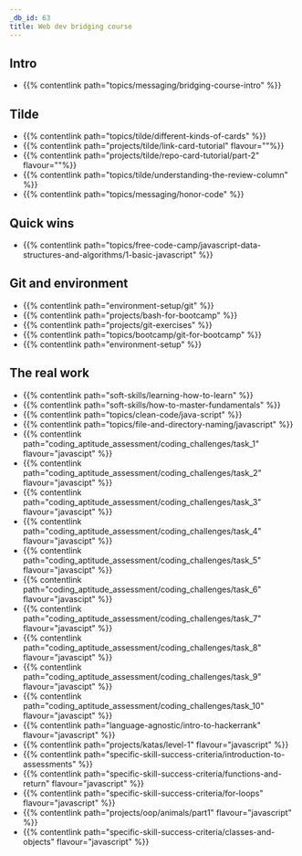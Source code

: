 ```yaml
---
_db_id: 63
title: Web dev bridging course
---
```


## Intro

- {{% contentlink path="topics/messaging/bridging-course-intro" %}}

## Tilde

- {{% contentlink path="topics/tilde/different-kinds-of-cards" %}}
- {{% contentlink path="projects/tilde/link-card-tutorial" flavour=""%}}
- {{% contentlink path="projects/tilde/repo-card-tutorial/part-2" flavour=""%}}
- {{% contentlink path="topics/tilde/understanding-the-review-column" %}}
- {{% contentlink path="topics/messaging/honor-code" %}}

## Quick wins

- {{% contentlink path="topics/free-code-camp/javascript-data-structures-and-algorithms/1-basic-javascript" %}}

## Git and environment

- {{% contentlink path="environment-setup/git" %}}
- {{% contentlink path="projects/bash-for-bootcamp" %}}
- {{% contentlink path="projects/git-exercises" %}}
- {{% contentlink path="topics/bootcamp/git-for-bootcamp" %}}
- {{% contentlink path="environment-setup" %}}

## The real work

- {{% contentlink path="soft-skills/learning-how-to-learn" %}}
- {{% contentlink path="soft-skills/how-to-master-fundamentals" %}}
- {{% contentlink path="topics/clean-code/java-script" %}}
- {{% contentlink path="topics/file-and-directory-naming/javascript" %}}
- {{% contentlink path="coding_aptitude_assessment/coding_challenges/task_1" flavour="javascipt" %}}
- {{% contentlink path="coding_aptitude_assessment/coding_challenges/task_2" flavour="javascipt" %}}
- {{% contentlink path="coding_aptitude_assessment/coding_challenges/task_3"  flavour="javascipt" %}}
- {{% contentlink path="coding_aptitude_assessment/coding_challenges/task_4" flavour="javascipt" %}}
- {{% contentlink path="coding_aptitude_assessment/coding_challenges/task_5" flavour="javascipt" %}}
- {{% contentlink path="coding_aptitude_assessment/coding_challenges/task_6" flavour="javascipt" %}}
- {{% contentlink path="coding_aptitude_assessment/coding_challenges/task_7" flavour="javascipt" %}}
- {{% contentlink path="coding_aptitude_assessment/coding_challenges/task_8" flavour="javascipt" %}}
- {{% contentlink path="coding_aptitude_assessment/coding_challenges/task_9" flavour="javascipt" %}}
- {{% contentlink path="coding_aptitude_assessment/coding_challenges/task_10" flavour="javascipt" %}}
- {{% contentlink path="language-agnostic/intro-to-hackerrank" flavour="javascript" %}}
- {{% contentlink path="projects/katas/level-1" flavour="javascript" %}}
- {{% contentlink path="specific-skill-success-criteria/introduction-to-assessments" %}}
- {{% contentlink path="specific-skill-success-criteria/functions-and-return" flavour="javascript" %}}
- {{% contentlink path="specific-skill-success-criteria/for-loops" flavour="javascript" %}}
- {{% contentlink path="projects/oop/animals/part1"  flavour="javascript" %}}
- {{% contentlink path="specific-skill-success-criteria/classes-and-objects" flavour="javascript" %}}
